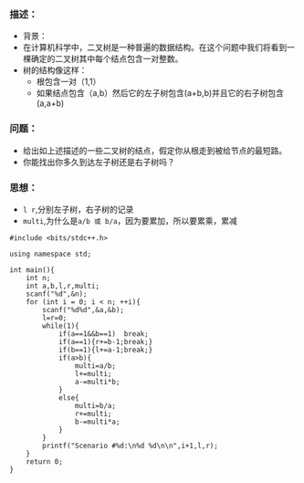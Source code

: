 ### 描述：
* 背景：
* 在计算机科学中，二叉树是一种普遍的数据结构。在这个问题中我们将看到一棵确定的二叉树其中每个结点包含一对整数。
* 树的结构像这样：
  * 根包含一对（1,1）
  * 如果结点包含（a,b）然后它的左子树包含(a+b,b)并且它的右子树包含(a,a+b)
### 问题：
* 给出如上述描述的一些二叉树的结点，假定你从根走到被给节点的最短路。
* 你能找出你多久到达左子树还是右子树吗？


### 思想：
* ```l r```,分别左子树，右子树的记录
* ```multi```,为什么是```a/b 或 b/a```，因为要累加，所以要累乘，累减

```
#include <bits/stdc++.h>

using namespace std;

int main(){
    int n;
    int a,b,l,r,multi;
    scanf("%d",&n);
    for (int i = 0; i < n; ++i){
        scanf("%d%d",&a,&b);
        l=r=0;
        while(1){
            if(a==1&&b==1)  break;
            if(a==1){r+=b-1;break;}
            if(b==1){l+=a-1;break;}
            if(a>b){
                multi=a/b;
                l+=multi;
                a-=multi*b;
            }
            else{
                multi=b/a;
                r+=multi;
                b-=multi*a;
            }
        }
        printf("Scenario #%d:\n%d %d\n\n",i+1,l,r);
    }
    return 0;
}


```





